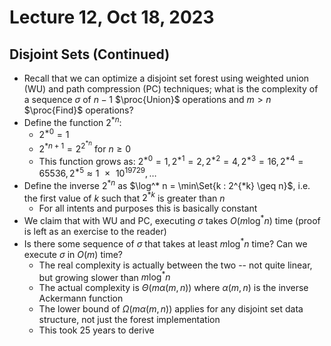 # Lecture 12, Oct 18, 2023

## Disjoint Sets (Continued)

* Recall that we can optimize a disjoint set forest using weighted union (WU) and path compression (PC) techniques; what is the complexity of a sequence $\sigma$ of $n - 1$ $\proc{Union}$ operations and $m > n$ $\proc{Find}$ operations?
* Define the function $2^{*n}$:
	* $2^{*0} = 1$
	* $2^{*n + 1} = 2^{2^{*n}}$ for $n \geq 0$
	* This function grows as: $2^{*0} = 1, 2^{*1} = 2, 2^{*2} = 4, 2^{*3} = 16, 2^{*4} = 65536, 2^{*5} \approx \num{1e19729}, \dots$
* Define the inverse $2^{*n}$ as $\log^* n = \min\Set{k : 2^{*k} \geq n}$, i.e. the first value of $k$ such that $2^{*k}$ is greater than $n$
	* For all intents and purposes this is basically constant
* We claim that with WU and PC, executing $\sigma$ takes $O(m \log^* n)$ time (proof is left as an exercise to the reader)
* Is there some sequence of $\sigma$ that takes at least $m\log^* n$ time? Can we execute $\sigma$ in $O(m)$ time?
	* The real complexity is actually between the two -- not quite linear, but growing slower than $m\log^* n$
	* The actual complexity is $\Theta(m\alpha(m, n))$ where $\alpha(m, n)$ is the inverse Ackermann function
	* The lower bound of $\Omega(m\alpha(m, n))$ applies for any disjoint set data structure, not just the forest implementation
	* This took 25 years to derive

